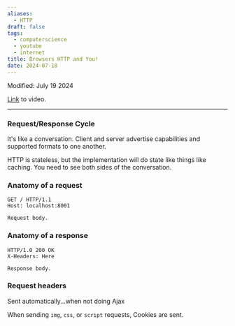 ```yaml
---
aliases:
  - HTTP
draft: false
tags:
  - computerscience
  - youtube
  - internet
title: Browsers HTTP and You!
date: 2024-07-18
---
```

Modified: July 19 2024 

[Link](https://www.youtube.com/watch?v=ZazQd2BCA08&list=PLU-P2PlzpIf3EpWfxk-Mu_ZVJVS5Wb-_e&index=36) to video.

-------------------------------------------------------------------------------

### Request/Response Cycle

It's like a conversation. Client and server advertise capabilities and supported formats to one another.

HTTP is stateless, but the implementation will do state like things like caching. You need to see both sides of the conversation.

### Anatomy of a request

```http
GET / HTTP/1.1
Host: localhost:8001

Request body.
```

### Anatomy of a response

```http
HTTP/1.0 200 OK
X-Headers: Here

Response body.
```

### Request headers

Sent automatically...when not doing Ajax

When sending `img`, `css`, or `script` requests, Cookies are sent.
